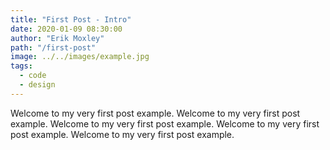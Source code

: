 ```yaml
---
title: "First Post - Intro"
date: 2020-01-09 08:30:00
author: "Erik Moxley"
path: "/first-post"
image: ../../images/example.jpg
tags:
  - code
  - design
---
```


Welcome to my very first post example. Welcome to my very first post example. Welcome to my very first post example. Welcome to my very first post example. Welcome to my very first post example.
